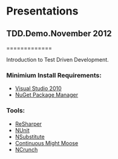 Presentations
=============


## TDD.Demo.November 2012
=============

Introduction to Test Driven Development.  

### Minimium Install Requirements:
* [Visual Studio 2010](http://www.microsoft.com/visualstudio/eng/products/visual-studio-2010-express)
* [NuGet Package Manager](http://nuget.org/)

### Tools:
* [ReSharper](http://www.jetbrains.com/resharper/)
* [NUnit](http://www.nunit.org/)
* [NSubstitute](http://nsubstitute.github.com/)
* [Continuous Might Moose](http://continuoustests.com/)
* [NCrunch](http://www.ncrunch.net/)
